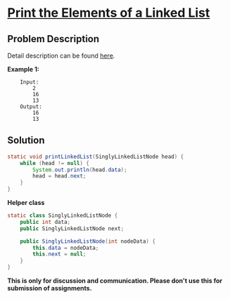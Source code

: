 # [Print the Elements of a Linked List][title]

## Problem Description

Detail description can be found [here][title]. 

**Example 1:**

```
    Input: 
        2
        16
        13
    Output:
        16
        13
```

## Solution

```java
static void printLinkedList(SinglyLinkedListNode head) {
    while (head != null) {
        System.out.println(head.data);
        head = head.next;
    }
}
```

**Helper class**

```java
static class SinglyLinkedListNode {
    public int data;
    public SinglyLinkedListNode next;

    public SinglyLinkedListNode(int nodeData) {
        this.data = nodeData;
        this.next = null;
    }
}
```

**This is only for discussion and communication. Please don't use this for submission of assignments.**

[title]: https://www.hackerrank.com/challenges/print-the-elements-of-a-linked-list